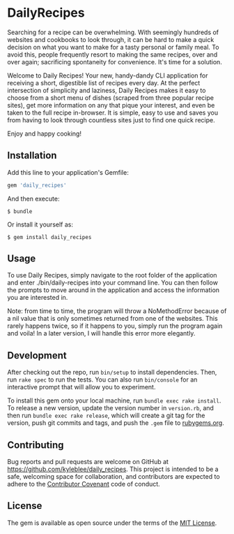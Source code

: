 # DailyRecipes

Searching for a recipe can be overwhelming. With seemingly hundreds of websites and cookbooks to look through, it can be hard to make a quick decision on what you want to make for a tasty personal or family meal. To avoid this, people frequently resort to making the same recipes, over and over again; sacrificing spontaneity for convenience. It's time for a solution.

Welcome to Daily Recipes! Your new, handy-dandy CLI application for receiving a short, digestible list of recipes every day. At the perfect intersection of simplicity and laziness, Daily Recipes makes it easy to choose from a short menu of dishes (scraped from three popular recipe sites), get more information on any that pique your interest, and even be taken to the full recipe in-browser. It is simple, easy to use and saves you from having to look through countless sites just to find one quick recipe.

Enjoy and happy cooking!

## Installation

Add this line to your application's Gemfile:

```ruby
gem 'daily_recipes'
```

And then execute:

    $ bundle

Or install it yourself as:

    $ gem install daily_recipes

## Usage

To use Daily Recipes, simply navigate to the root folder of the application and enter ./bin/daily-recipes into your command line. You can then follow the prompts to move around in the application and access the information you are interested in.

Note: from time to time, the program will throw a NoMethodError because of a nil value that is only sometimes returned from one of the websites. This rarely happens twice, so if it happens to you, simply run the program again and voila! In a later version, I will handle this error more elegantly. 

## Development

After checking out the repo, run `bin/setup` to install dependencies. Then, run `rake spec` to run the tests. You can also run `bin/console` for an interactive prompt that will allow you to experiment.

To install this gem onto your local machine, run `bundle exec rake install`. To release a new version, update the version number in `version.rb`, and then run `bundle exec rake release`, which will create a git tag for the version, push git commits and tags, and push the `.gem` file to [rubygems.org](https://rubygems.org).

## Contributing

Bug reports and pull requests are welcome on GitHub at https://github.com/kyleblee/daily_recipes. This project is intended to be a safe, welcoming space for collaboration, and contributors are expected to adhere to the [Contributor Covenant](http://contributor-covenant.org) code of conduct.


## License

The gem is available as open source under the terms of the [MIT License](http://opensource.org/licenses/MIT).
